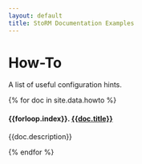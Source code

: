 ```yaml
---
layout: default
title: StoRM Documentation Examples
---
```


# How-To

A list of useful configuration hints.

{% for doc in site.data.howto  %}

#### {{forloop.index}}. [{{doc.title}}]({{site.baseurl}}{{doc.relative-link}})

{{doc.description}}

{% endfor %}
